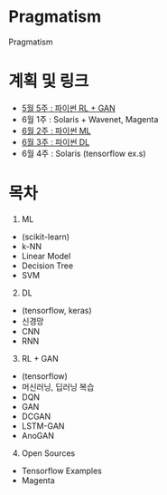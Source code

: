 # Pragmatism
Pragmatism

# 계획 및 링크
* [5월 5주 : 파이썬 RL + GAN](./3.%20RL/0%20RL%20요약.md)
* 6월 1주 : Solaris + Wavenet, Magenta
* [6월 2주 : 파이썬 ML](./1.%20ML/0%20ML%20요약.md)
* [6월 3주 : 파이썬 DL](./2.%20DL/0%20DL%20요약.md)
* 6월 4주 : Solaris (tensorflow ex.s)

# 목차
1. ML
 - (scikit-learn)
 - k-NN
 - Linear Model
 - Decision Tree
 - SVM
2. DL
 - (tensorflow, keras)
 - 신경망
 - CNN
 - RNN
3. RL + GAN
 - (tensorflow)
 - 머신러닝, 딥러닝 복습
 - DQN
 - GAN
 - DCGAN
 - LSTM-GAN
 - AnoGAN
4. Open Sources
 - Tensorflow Examples
 - Magenta
